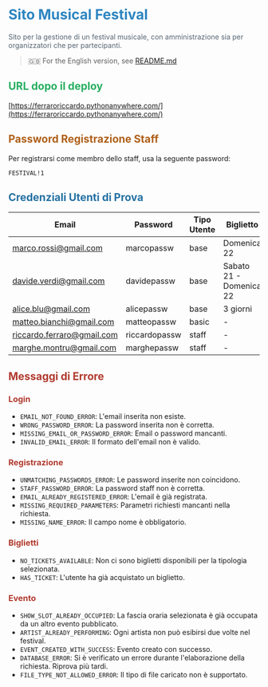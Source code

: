 # <span style="color:#2e86c1">Sito Musical Festival</span>
<span style="color:#566573">Sito per la gestione di un festival musicale, con amministrazione sia per organizzatori che per partecipanti.</span>

> 🇬🇧 For the English version, see [README.md](README.md)

## <span style="color:#27ae60">URL dopo il deploy</span>
[https://ferraroriccardo.pythonanywhere.com/](https://ferraroriccardo.pythonanywhere.com/)

## <span style="color:#af601a">Password Registrazione Staff</span>
Per registrarsi come membro dello staff, usa la seguente password:

`FESTIVAL!1`

## <span style="color:#2471a3">Credenziali Utenti di Prova</span>

| Email                      | Password     | Tipo Utente | Biglietto               |
|----------------------------|--------------|-------------|-------------------------|
| marco.rossi@gmail.com      | marcopassw   | base        | Domenica 22             |
| davide.verdi@gmail.com     | davidepassw  | base        | Sabato 21 - Domenica 22 |
| alice.blu@gmail.com        | alicepassw   | base        | 3 giorni                |
| matteo.bianchi@gmail.com   | matteopassw  | basic       | -                       |
| riccardo.ferraro@gmail.com | riccardopassw| staff       | -                       |
| marghe.montru@gmail.com    | marghepassw  | staff       | -                       |

## <span style="color:#b03a2e">Messaggi di Errore</span>
### <span style="color:#b03a2e">Login</span>
- `EMAIL_NOT_FOUND_ERROR`: L'email inserita non esiste.
- `WRONG_PASSWORD_ERROR`: La password inserita non è corretta.
- `MISSING_EMAIL_OR_PASSWORD_ERROR`: Email o password mancanti.
- `INVALID_EMAIL_ERROR`: Il formato dell'email non è valido.

### <span style="color:#b03a2e">Registrazione</span>
- `UNMATCHING_PASSWORDS_ERROR`: Le password inserite non coincidono.
- `STAFF_PASSWORD_ERROR`: La password staff non è corretta.
- `EMAIL_ALREADY_REGISTERED_ERROR`: L'email è già registrata.
- `MISSING_REQUIRED_PARAMETERS`: Parametri richiesti mancanti nella richiesta.
- `MISSING_NAME_ERROR`: Il campo nome è obbligatorio.

### <span style="color:#b03a2e">Biglietti</span>
- `NO_TICKETS_AVAILABLE`: Non ci sono biglietti disponibili per la tipologia selezionata.
- `HAS_TICKET`: L'utente ha già acquistato un biglietto.

### <span style="color:#b03a2e">Evento</span>
- `SHOW_SLOT_ALREADY_OCCUPIED`: La fascia oraria selezionata è già occupata da un altro evento pubblicato.
- `ARTIST_ALREADY_PERFORMING`: Ogni artista non può esibirsi due volte nel festival.
- `EVENT_CREATED_WITH_SUCCESS`: Evento creato con successo.
- `DATABASE_ERROR`: Si è verificato un errore durante l'elaborazione della richiesta. Riprova più tardi.
- `FILE_TYPE_NOT_ALLOWED_ERROR`: Il tipo di file caricato non è supportato.